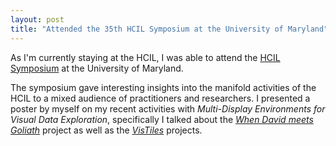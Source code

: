 ```yaml
---
layout: post
title: "Attended the 35th HCIL Symposium at the University of Maryland"
---
```


As I'm currently staying at the HCIL, I was able to attend the [HCIL Symposium](http://hcil.umd.edu/events/event/hcil-annual-symposium/) at the University of Maryland.

The symposium gave interesting insights into the manifold activities of the HCIL to a mixed audience of practitioners and researchers. 
I presented a poster by myself on my recent activities with *Multi-Display Environments for Visual Data Exploration*, specifically I talked about the [*When David meets Goliath*](/publications/2018/david-meets-goliath/) project as well as the [*VisTiles*](/publications/2018/vistiles) projects.
